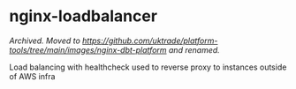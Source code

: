 # nginx-loadbalancer

*Archived. Moved to https://github.com/uktrade/platform-tools/tree/main/images/nginx-dbt-platform and renamed.*

Load balancing with healthcheck used to reverse proxy to instances outside of AWS infra
